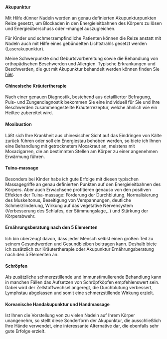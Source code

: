 #### Akupunktur
Mit Hilfe dünner Nadeln werden an genau definierten Akupunkturpunkten Reize gesetzt, um Blockaden in den Energieleitbahnen des Körpers zu lösen und Energieüberschuss oder –mangel auszugleichen. 

Für Kinder und schmerzempfindliche Patienten können die Reize anstatt mit Nadeln auch mit Hilfe eines gebündelten Lichtstrahls gesetzt werden (Laserakupunktur). 

Meine Schwerpunkte sind Geburtsvorbereitung sowie die Behandlung von orthopädischen Beschwerden und Allergien. Typische Erkrankungen und Beschwerden, die gut mit Akupunktur behandelt werden können finden Sie [hier](anwendungsgebiete.html).

#### Chinesische Kräutertherapie
Nach einer genauen Diagnostik, bestehend aus detaillierter Befragung, Puls- und Zungendiagnostik bekommen Sie eine individuell für Sie und Ihre Beschwerden zusammengestellte Kräuterrezeptur, welche ähnlich wie ein Heiltee zubereitet wird.

#### Moxibustion
Läßt sich Ihre Krankheit aus chinesischer Sicht auf das Eindringen von Kälte zurück führen oder soll ein Energiestau behoben werden, so biete ich Ihnen eine Behandlung mit getrocknetem Moxakraut an, meistens mit Moxazigarren, die an bestimmten Stellen am Körper zu einer angenehmen Erwärmung führen.

#### Tuina-massage
Besonders bei Kinder habe ich gute Erfolge mit diesen typischen Massagegriffe an genau definierten Punkten auf den Energieleitbahnen des Körpers. Aber auch Erwachsene profitieren genauso von den positiven Effekten der Tuina-massage: Förderung der Durchblutung, Normalisierung des Muskeltonus, Beseitigung von Verspannungen, deutliche Schmerzlinderung, Wirkung auf das vegetative Nervensystem (Verbesserung des Schlafes, der Stimmungslage,..) und Stärkung der Körperabwehr.

#### Ernährungsberatung nach den 5 Elementen
Ich bin überzeugt davon, dass jeder Mensch selbst einen großen Teil zu seinem Gesundwerden und Gesundbleiben beitragen kann. Deshalb biete ich zusätzlich zur Kräutertherapie oder Akupunktur Ernährungsberatung nach den 5 Elementen an.

#### Schröpfen
Als zusätzliche schmerzstillende und immunstimulierende Behandlung kann in manchen Fällen das Aufsetzen von Schröpfköpfen empfehlenswert sein. Dabei wird der Zellstoffwechsel angeregt, die Durchblutung verbessert, Lymphstau abgelassen und somit eine schmerzstillende Wirkung erzielt.

#### Koreanische Handakupunktur und Handmassage
Ist Ihnen die Vorstellung von zu vielen Nadeln auf Ihrem Körper unangenehm, so stellt diese Sonderform der Akupunktur, die ausschließlich Ihre Hände verwendet, eine interessante Alternative dar, die ebenfalls sehr gute Erfolge erzielt.